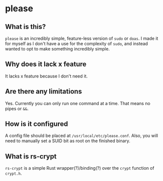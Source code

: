 # please

## What is this?
`please` is an incredibly simple, feature-less version of `sudo` or `doas`. I made it 
for myself as I don't have a use for the complexity of `sudo`, and instead wanted to 
opt to make something incredibly simple. 

## Why does it lack x feature
It lacks x feature because I don't need it. 

## Are there any limitations
Yes. Currently you can only run one command at a time. That means no pipes or `&&`.

## How is it configured
A config file should be placed at `/usr/local/etc/please.conf`. Also, you will need 
to manually set a SUID bit as root on the finished binary. 

## What is rs-crypt
`rs-crypt` is a simple Rust wrapper(?)/binding(?) over the `crypt` function of 
`crypt.h`. 

